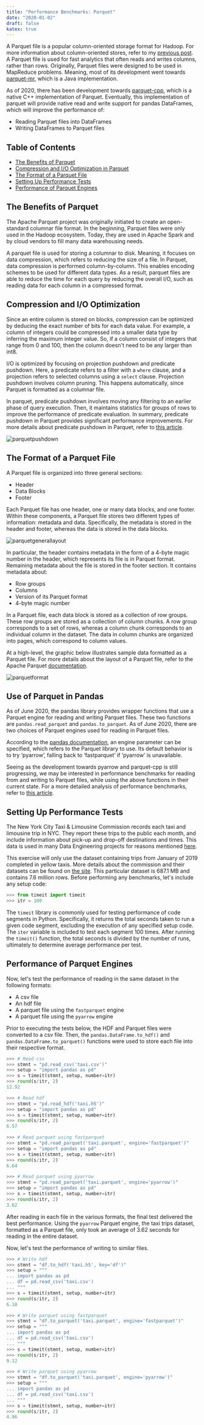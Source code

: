 ```yaml
---
title: "Performance Benchmarks: Parquet"
date: "2020-01-02"
draft: false
katex: true
---
```


A Parquet file is a popular column-oriented storage format for Hadoop. For more information about column-oriented stores, refer to my [previous post](/blog/columnar/). A Parquet file is used for fast analytics that often reads and writes columns, rather than rows. Originally, Parquet files were designed to be used in MapReduce problems. Meaning, most of its development went towards [parquet-mr](https://github.com/apache/parquet-mr), which is a Java implementation.

As of 2020, there has been development towards [parquet-cpp](https://github.com/apache/parquet-cpp), which is a native C++ implementation of Parquet. Eventually, this implementation of parquet will provide native read and write support for pandas DataFrames, which will improve the performance of:
- Reading Parquet files into DataFrames
- Writing DataFrames to Parquet files

## Table of Contents
- [The Benefits of Parquet](#the-benefits-of-parquet)
- [Compression and I/O Optimization in Parquet](#compression-and-io-optimization)
- [The Format of a Parquet File](#the-format-of-a-parquet-file)
- [Setting Up Performance Tests](#setting-up-performance-tests)
- [Performance of Parquet Engines](#performance-of-parquet-engines)

## The Benefits of Parquet
The Apache Parquet project was originally initiated to create an open-standard columnar file format. In the beginning, Parquet files were only used in the Hadoop ecosystem. Today, they are used in Apache Spark and by cloud vendors to fill many data warehousing needs.

A parquet file is used for storing a columnar to disk. Meaning, it focuses on data compression, which refers to reducing the size of a file. In Parquet, data compression is performed column-by-column. This enables encoding schemes to be used for different data types. As a result, parquet files are able to reduce the time for each query by reducing the overall I/O, such as reading data for each column in a compressed format.

## Compression and I/O Optimization

Since an entire column is stored on blocks, compression can be optimized by deducing the exact number of bits for each data value. For example, a column of integers could be compressed into a smaller data type by inferring the maximum integer value. So, if a column consist of integers that range from 0 and 100, then the column doesn't need to be any larger than int8.

I/O is optimized by focusing on projection pushdown and predicate pushdown. Here, a predicate refers to a filter with a `where` clause, and a projection refers to selected columns using a `select` clause. Projection pushdown involves column pruning. This happens automatically, since Parquet is formatted as a columnar file.

In parquet, predicate pushdown involves moving any filtering to an earlier phase of query execution. Then, it maintains statistics for groups of rows to improve the performance of predicate evaluation. In summary, predicate pushdown in Parquet provides significant performance improvements. For more details about predicate pushdown in Parquet, refer to [this article](https://docs.cloudera.com/documentation/enterprise/6/6.3/topics/cdh_ig_predicate_pushdown_parquet.html#concept_pgs_plb_mgb).

![parquetpushdown](/img/parquetpushdown.svg)

## The Format of a Parquet File
A Parquet file is organized into three general sections:
- Header
- Data Blocks
- Footer

Each Parquet file has one header, one or many data blocks, and one footer. Within these components, a Parquet file stores two different types of information: metadata and data. Specifically, the metadata is stored in the header and footer, whereas the data is stored in the data blocks.

![parquetgenerallayout](/img/parquetlayout.svg)

In particular, the header contains metadata in the form of a 4-byte magic number in the header, which represents its file is in Parquet format. Remaining metadata about the file is stored in the footer section. It contains metadata about:
- Row groups
- Columns
- Version of its Parquet format
- 4-byte magic number

In a Parquet file, each data block is stored as a collection of row groups. These row groups are stored as a collection of column chunks. A row group corresponds to a set of rows, whereas a column chunk corresponds to an individual column in the dataset. The data in column chunks are organized into pages, which correspond to column values.

At a high-level, the graphic below illustrates sample data formatted as a Parquet file. For more details about the layout of a Parquet file, refer to the Apache Parquet [documentation](https://parquet.apache.org/documentation/latest/).

![parquetformat](/img/parquetexample.svg)

## Use of Parquet in Pandas
As of June 2020, the pandas library provides wrapper functions that use a Parquet engine for reading and writing Parquet files. These two functions are `pandas.read_parquet` and `pandas.to_parquet`. As of June 2020, there are two choices of Parquet engines used for reading in Parquet files.

According to the [pandas documentation](https://pandas.pydata.org/pandas-docs/stable/reference/api/pandas.read_parquet.html#pandas.read_parquet), an engine parameter can be specified, which refers to the Parquet library to use. Its default behavior is to try ‘pyarrow’, falling back to ‘fastparquet’ if ‘pyarrow’ is unavailable.

Seeing as the development towards pyarrow and parquet-cpp is still progressing, we may be interested in performance benchmarks for reading from and writing to Parquet files, while using the above functions in their current state. For a more detailed analysis of performance benchmarks, refer to [this article](https://wesmckinney.com/blog/python-parquet-update/).

## Setting Up Performance Tests

The New York City Taxi & Limousine Commission records each taxi and limousine trip in NYC. They report these trips to the public each month, and include information about pick-up and drop-off destinations and times. This data is used in many Data Engineering projects for reasons mentioned [here](https://uwekorn.com/2019/08/22/why-the-nyc-trd-is-a-nice-training-dataset.html).

This exercise will only use the dataset containing trips from January of 2019 completed in yellow taxis. More details about the commission and their datasets can be found on [the site](https://www1.nyc.gov/site/tlc/about/tlc-trip-record-data.page). This particular dataset is 687.1 MB and contains 7.6 million rows. Before performing any benchmarks, let's include any setup code:

```python
>>> from timeit import timeit
>>> itr = 100
```

The `timeit` library is commonly used for testing performance of code segments in Python. Specifically, it returns the total seconds taken to run a given code segment, excluding the execution of any specified setup code. The `iter` variable is included to test each segment 100 times. After running the `timeit()` function, the total seconds is divided by the number of runs, ultimately to determine average performance per test.

## Performance of Parquet Engines

Now, let's test the performance of reading in the same dataset in the following formats:
- A csv file
- An hdf file
- A parquet file using the `fastparquet` engine
- A parquet file using the `pyarrow` engine

Prior to executing the tests below, the HDF and Parquet files were converted to a csv file. Then, the `pandas.DataFrame.to_hdf()` and `pandas.DataFrame.to_parquet()` functions were used to store each file into their respective format. 

```python
>>> # Read csv
>>> stmnt = "pd.read_csv('taxi.csv')"
>>> setup = "import pandas as pd"
>>> s = timeit(stmnt, setup, number=itr)
>>> round(s/itr, 2)
12.92

>>> # Read hdf
>>> stmnt = "pd.read_hdf('taxi.h5')"
>>> setup = "import pandas as pd"
>>> s = timeit(stmnt, setup, number=itr)
>>> round(s/itr, 2)
6.57

>>> # Read parquet using fastparquet
>>> stmnt = "pd.read_parquet('taxi.parquet', engine='fastparquet')"
>>> setup = "import pandas as pd"
>>> s = timeit(stmnt, setup, number=itr)
>>> round(s/itr, 2)
6.64

>>> # Read parquet using pyarrow
>>> stmnt = "pd.read_parquet('taxi.parquet', engine='pyarrow')"
>>> setup = "import pandas as pd"
>>> s = timeit(stmnt, setup, number=itr)
>>> round(s/itr, 2)
3.62
```

After reading in each file in the various formats, the final test delivered the best performance. Using the `pyarrow` Parquet engine, the taxi trips dataset, formatted as a Parquet file, only took an average of 3.62 seconds for reading in the entire dataset.

Now, let's test the performance of writing to similar files.

```python
>>> # Write hdf
>>> stmnt = "df.to_hdf('taxi.h5', key='df')"
>>> setup = """
... import pandas as pd
... df = pd.read_csv('taxi.csv')
... """
>>> s = timeit(stmnt, setup, number=itr)
>>> round(s/itr, 2)
6.18

>>> # Write parquet using fastparquet
>>> stmnt = "df.to_parquet('taxi.parquet', engine='fastparquet')"
>>> setup = """
... import pandas as pd
... df = pd.read_csv('taxi.csv')
... """
>>> s = timeit(stmnt, setup, number=itr)
>>> round(s/itr, 2)
9.12

>>> # Write parquet using pyarrow
>>> stmnt = "df.to_parquet('taxi.parquet', engine='pyarrow')"
>>> setup = """
... import pandas as pd
... df = pd.read_csv('taxi.csv')
... """
>>> s = timeit(stmnt, setup, number=itr)
>>> round(s/itr, 2)
4.96
```
